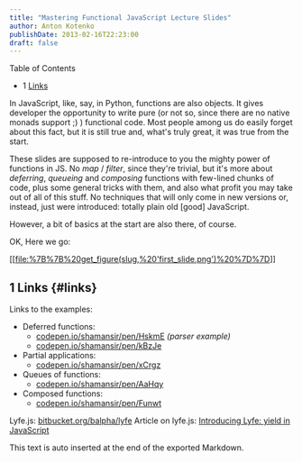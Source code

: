 ```yaml
---
title: "Mastering Functional JavaScript Lecture Slides"
author: Anton Kotenko
publishDate: 2013-02-16T22:23:00
draft: false
---
```


<div class="ox-hugo-toc toc has-section-numbers">

<div class="heading">Table of Contents</div>

- <span class="section-num">1</span> [Links](#links)

</div>
<!--endtoc-->

In JavaScript, like, say, in Python, functions are also objects. It gives developer the opportunity to write pure (or not so, since there are no native monads support ;) ) functional code. Most people among us do easily forget about this fact, but it is still true and, what's truly great, it was true from the start.

These slides are supposed to re-introduce to you the mighty power of functions in JS. No _map_ / _filter_, since they're trivial, but it's more about _deferring_, _queueing_ and _composing_ functions with few-lined chunks of code, plus some general tricks with them, and also what profit you may take out of all of this stuff. No techniques that will only come in new versions or, instead, just were introduced: totally plain old [good] JavaScript.

However, a bit of basics at the start are also there, of course.

OK, Here we go:

[[[file:%7B%7B%20get_figure(slug,%20'first_slide.png')%20%7D%7D](https://speakerdeck.com/shamansir/mastering-functional-javascript)]]


## <span class="section-num">1</span> Links {#links}

Links to the examples:

-   Deferred functions:
    -   [codepen.io/shamansir/pen/HskmE](http://codepen.io/shamansir/pen/HskmE) _(parser example)_
    -   [codepen.io/shamansir/pen/kBzJe](http://codepen.io/shamansir/pen/kBzJe)
-   Partial applications:
    -   [codepen.io/shamansir/pen/xCrgz](http://codepen.io/shamansir/pen/xCrgz)
-   Queues of functions:
    -   [codepen.io/shamansir/pen/AaHqy](http://codepen.io/shamansir/pen/AaHqy)
-   Composed functions:
    -   [codepen.io/shamansir/pen/Funwt](http://codepen.io/shamansir/pen/Funwt)

Lyfe.js: [bitbucket.org/balpha/lyfe](http://bitbucket.org/balpha/lyfe) Article on lyfe.js: [Introducing Lyfe: yield in JavaScript](http://balpha.de/2011/06/introducing-lyfe-yield-in-javascript)


This text is auto inserted at the end of the exported Markdown.
